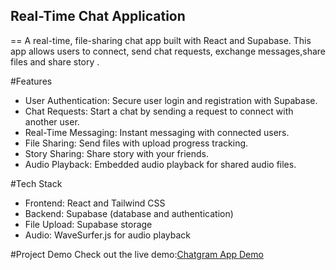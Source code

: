 
## Real-Time Chat Application
==
 A real-time, file-sharing chat app built with React and Supabase. This app allows users to connect, send chat requests, exchange messages,share files and share story .

#Features
- User Authentication: Secure user login and registration with Supabase.
- Chat Requests: Start a chat by sending a request to connect with another user.
- Real-Time Messaging: Instant messaging with connected users.
- File Sharing: Send files with upload progress tracking.
- Story Sharing: Share story with your friends.
- Audio Playback: Embedded audio playback for shared audio files.

#Tech Stack
- Frontend: React and Tailwind CSS
- Backend: Supabase (database and authentication)
- File Upload: Supabase storage
- Audio: WaveSurfer.js for audio playback

#Project Demo
Check out the live demo:[Chatgram App Demo](https://chatgram-seven.vercel.app/)

